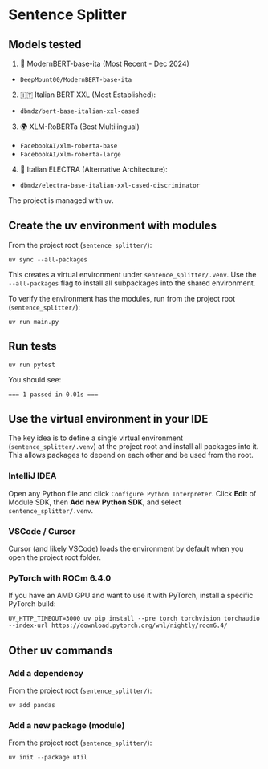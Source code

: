 # Sentence Splitter

## Models tested

1. 🚀 ModernBERT-base-ita (Most Recent - Dec 2024)
  * `DeepMount00/ModernBERT-base-ita`

2. 🇮🇹 Italian BERT XXL (Most Established): 
  * `dbmdz/bert-base-italian-xxl-cased`

3. 🌍 XLM-RoBERTa (Best Multilingual)
  * `FacebookAI/xlm-roberta-base`
  * `FacebookAI/xlm-roberta-large`

4. 🔬 Italian ELECTRA (Alternative Architecture): 
  * `dbmdz/electra-base-italian-xxl-cased-discriminator`

The project is managed with `uv`.

## Create the uv environment with modules

From the project root (`sentence_splitter/`):
```shell
uv sync --all-packages
```

This creates a virtual environment under `sentence_splitter/.venv`.
Use the `--all-packages` flag to install all subpackages into the shared environment.

To verify the environment has the modules, run from the project root (`sentence_splitter/`):
```shell
uv run main.py
```

## Run tests
```shell
uv run pytest
```

You should see:
```shell
=== 1 passed in 0.01s ===
```

## Use the virtual environment in your IDE

The key idea is to define a single virtual environment (`sentence_splitter/.venv`) at the project root
and install all packages into it. This allows packages to depend on each other and be used from the root.

### IntelliJ IDEA

Open any Python file and click `Configure Python Interpreter`.
Click **Edit** of Module SDK, then **Add new Python SDK**, and select `sentence_splitter/.venv`.

### VSCode / Cursor

Cursor (and likely VSCode) loads the environment by default when you open the project root folder.

### PyTorch with ROCm 6.4.0

If you have an AMD GPU and want to use it with PyTorch, install a specific PyTorch build:

```shell
UV_HTTP_TIMEOUT=3000 uv pip install --pre torch torchvision torchaudio --index-url https://download.pytorch.org/whl/nightly/rocm6.4/
```

## Other uv commands

### Add a dependency

From the project root (`sentence_splitter/`):
```shell
uv add pandas
```

### Add a new package (module)

From the project root (`sentence_splitter/`):
```shell
uv init --package util
```